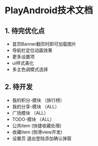 # PlayAndroid技术文档
## 1. 待完优化点
- 首页Banner翻页时即可加载图片
- 导航栏定位动画效果
- 更多设置项
- ui样式美化
- 多主色调模式选择

## 2. 待开发
- 我的积分-模块 （排行榜） 
- 我的分享-模块 （ALL）
- 广场模块 （ALL）  
- TODO-模块 （ALL）
- 公共item (快捷收藏处理)
- 收藏item (侧滑view开发)
- 设置页 退出登陆添加确认弹窗

